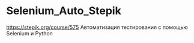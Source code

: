 # Selenium_Auto_Stepik
https://stepik.org/course/575
Автоматизация тестирования с помощью Selenium и Python
